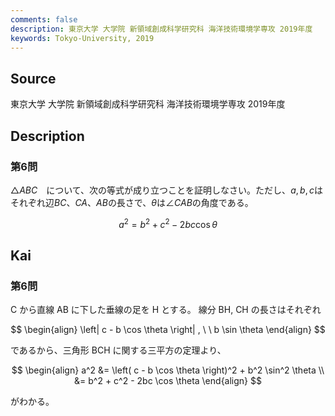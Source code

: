 ```yaml
---
comments: false
description: 東京大学 大学院 新領域創成科学研究科 海洋技術環境学専攻 2019年度
keywords: Tokyo-University, 2019
---
```


## **Source**
東京大学 大学院 新領域創成科学研究科 海洋技術環境学専攻 2019年度

## **Description**
### 第6問
$\triangle ABC$　について、次の等式が成り立つことを証明しなさい。ただし、$a, b, c$はそれぞれ辺$BC$、$CA$、$AB$の長さで、$\theta$は$\angle CAB$の角度である。 

$$
a^2 = b^2 + c^2 - 2bc \cos \theta
$$

## **Kai**
### 第6問
C から直線 AB に下した垂線の足を H とする。
線分 BH, CH の長さはそれぞれ

$$
\begin{align}
\left| c - b \cos \theta \right|
, \ \ 
b \sin \theta
\end{align}
$$

であるから、三角形 BCH に関する三平方の定理より、

$$
\begin{align}
a^2
&= \left( c - b \cos \theta \right)^2 + b^2 \sin^2 \theta
\\
&= b^2 + c^2 - 2bc \cos \theta
\end{align}
$$

がわかる。